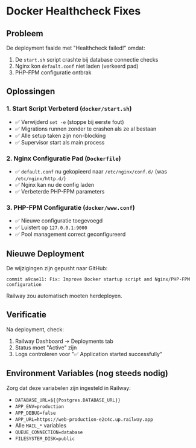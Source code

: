 # Docker Healthcheck Fixes

## Probleem
De deployment faalde met "Healthcheck failed!" omdat:
1. De `start.sh` script crashte bij database connectie checks
2. Nginx kon `default.conf` niet laden (verkeerd pad)
3. PHP-FPM configuratie ontbrak

## Oplossingen

### 1. Start Script Verbeterd (`docker/start.sh`)
- ✅ Verwijderd `set -e` (stoppe bij eerste fout)
- ✅ Migrations runnen zonder te crashen als ze al bestaan
- ✅ Alle setup taken zijn non-blocking
- ✅ Supervisor start als main process

### 2. Nginx Configuratie Pad (`Dockerfile`)
- ✅ `default.conf` nu gekopieerd naar `/etc/nginx/conf.d/` (was `/etc/nginx/http.d/`)
- ✅ Nginx kan nu de config laden
- ✅ Verbeterde PHP-FPM parameters

### 3. PHP-FPM Configuratie (`docker/www.conf`)
- ✅ Nieuwe configuratie toegevoegd
- ✅ Luistert op `127.0.0.1:9000` 
- ✅ Pool management correct geconfigureerd

## Nieuwe Deployment

De wijzigingen zijn gepusht naar GitHub:
```
commit a9cae11: Fix: Improve Docker startup script and Nginx/PHP-FPM configuration
```

Railway zou automatisch moeten herdeployen.

## Verificatie

Na deployment, check:
1. Railway Dashboard → Deployments tab
2. Status moet "Active" zijn
3. Logs controleren voor "✅ Application started successfully"

## Environment Variables (nog steeds nodig)

Zorg dat deze variabelen zijn ingesteld in Railway:
- `DATABASE_URL=${{Postgres.DATABASE_URL}}`
- `APP_ENV=production`
- `APP_DEBUG=false`
- `APP_URL=https://web-production-e2c4c.up.railway.app`
- Alle `MAIL_*` variables
- `QUEUE_CONNECTION=database`
- `FILESYSTEM_DISK=public`

